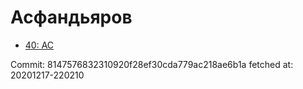 # Асфандьяров
- [40: AC](40.md)

Commit: 8147576832310920f28ef30cda779ac218ae6b1a
 fetched at: 20201217-220210
